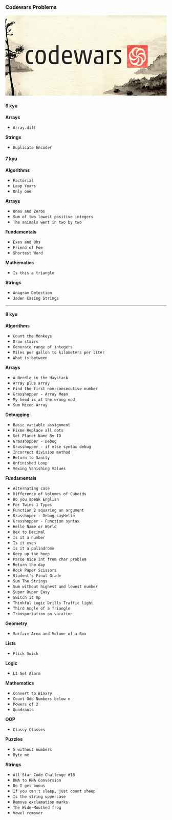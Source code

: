 ### Codewars Problems

<img src='img/logo.jpeg' style="height:250px">

#### 6 kyu
**Arrays**
- `Array.diff`

**Strings**
- `Duplicate Encoder`  

#### 7 kyu
**Algorithms**  
- `Factorial`  
- `Leap Years`
- `Only one`  

**Arrays**
- `Ones and Zeros`  
- `Sum of two lowest positive integers`  
- `The animals went in two by two`  

**Fundamentals**
- `Exes and Ohs`  
- `Friend of Foe`  
- `Shortest Word`  

**Mathematics**
- `Is this a triangle`  

**Strings**  
- `Anagram Detection`  
- `Jaden Casing Strings`  

___

#### 8 kyu  
**Algorithms**
- `Count the Monkeys`  
- `Draw stairs`  
- `Generate range of integers` 
- `Miles per gallon to kilometers per liter`  
- `What is between`  

**Arrays**
- `A Needle in the Haystack`  
- `Array plus array`
- `Find the first non-consecutive number` 
- `Grasshopper - Array Mean`  
- `My head is at the wrong end`  
- `Sum Mixed Array`  

**Debugging**  
- `Basic variable assignment`  
- `Fixme Replace all dots`  
- `Get Planet Name By ID`  
- `Grasshopper - Debug`  
- `Grasshopper - if else syntax debug`  
- `Incorrect division method`
- `Return to Sanity`  
- `Unfinished Loop`  
- `Vexing Vanishing Values`  

**Fundamentals**  
- `Alternating case`  
- `Difference of Volumes of Cuboids`  
- `Do you speak English`  
- `For Twins 1 Types`  
- `Function 2 squaring an argument`   
- `Grasshoper - Debug sayHello` 
- `Grasshopper - Function syntax`  
- `Hello Name or World`  
- `Hex to Decimal`  
- `Is it a number`  
- `Is it even`  
- `Is it a palindrome`  
- `Keep up the hoop`  
- `Parse nice int from char problem` 
- `Return the day`  
- `Rock Paper Scissors`  
- `Student's Final Grade`  
- `Sum The Strings`  
- `Sum without highest and lowest number`  
- `Super Duper Easy`  
- `Switch it Up`  
- `Thinkful Logic Drills Traffic light`  
- `Third Angle of a Triangle`  
- `Transportation on vacation`  

**Geometry**
- `Surface Area and Volume of a Box`  

**Lists**  
- `Flick Swich`  

**Logic**
- `L1 Set Alarm`  

**Mathematics**  
- `Convert to Binary`  
- `Count Odd Numbers below n`  
- `Powers of 2`  
- `Quadrants`  

**OOP**  
- `Classy Classes`  

**Puzzles**
- `5 without numbers`  
- `Byte me`  

**Strings**  
- `All Star Code Challenge #18`  
- `DNA to RNA Conversion`  
- `Do I get bonus`  
- `If you can't sleep, just count sheep`  
- `Is the string uppercase`  
- `Remove exclamation marks`  
- `The Wide-Mouthed frog`  
- `Vowel remover`  
